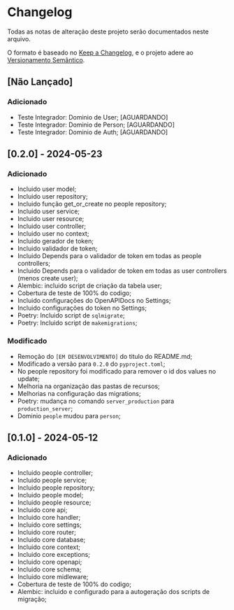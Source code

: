 # Changelog

Todas as notas de alteração deste projeto serão documentados neste arquivo.

O formato é baseado no [Keep a Changelog](https://keepachangelog.com/pt-BR/1.1.0/),
e o projeto adere ao [Versionamento Semântico](https://semver.org/lang/pt-BR/spec/v2.0.0.html).

## [Não Lançado]

### Adicionado

- Teste Integrador: Dominio de User; [AGUARDANDO]
- Teste Integrador: Dominio de Person; [AGUARDANDO]
- Teste Integrador: Dominio de Auth; [AGUARDANDO]

## [0.2.0] - 2024-05-23

### Adicionado

- Incluido user model;
- Incluido user repository;
- Incluido função get_or_create no people repository;
- Incluido user service;
- Incluido user resource;
- Incluido user controller;
- Incluido user no context;
- Incluido gerador de token;
- Incluido validador de token;
- Incluido Depends para o validador de token em todas as people controllers;
- Incluido Depends para o validador de token em todas as user controllers (menos create user);
- Alembic: incluido script de criação da tabela user;
- Cobertura de teste de 100% do codigo;
- Incluido configurações do OpenAPIDocs no Settings;
- Incluido configurações do token no Settings;
- Poetry: Incluido script de `sqlmigrate`;
- Poetry: Incluido script de `makemigrations`;

### Modificado

- Remoção do `[EM DESENVOLVIMENTO]` do titulo do README.md;
- Modificado a versão para `0.2.0` do `pyproject.toml`;
- No people repository foi modificado para remover o id dos values no update;
- Melhoria na organização das pastas de recursos;
- Melhorias na configuração das migrations;
- Poetry: mudança no comando `server_production` para `production_server`;
- Dominio `people` mudou para `person`;

## [0.1.0] - 2024-05-12

### Adicionado

- Incluido people controller;
- Incluido people service;
- Incluido people repository;
- Incluido people model;
- Incluido people resource;
- Incluido core api;
- Incluido core handler;
- Incluido core settings;
- Incluido core router;
- Incluido core database;
- Incluido core context;
- Incluido core exceptions;
- Incluido core openapi;
- Incluido core schema;
- Incluido core midleware;
- Cobertura de teste de 100% do codigo;
- Alembic: incluido e configurado para a autogeração dos scripts de migração;
